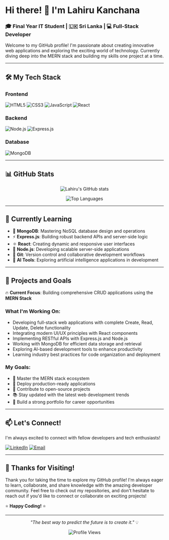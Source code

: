 # Hi there! 👋 I'm Lahiru Kanchana

### 🎓 Final Year IT Student | 🇱🇰 Sri Lanka | 💻 Full-Stack Developer

Welcome to my GitHub profile! I'm passionate about creating innovative web applications and exploring the exciting world of technology. Currently diving deep into the MERN stack and building my skills one project at a time.

---

## 🛠️ **My Tech Stack**

### Frontend
![HTML5](https://img.shields.io/badge/HTML5-E34F26?style=for-the-badge&logo=html5&logoColor=white)
![CSS3](https://img.shields.io/badge/CSS3-1572B6?style=for-the-badge&logo=css3&logoColor=white)
![JavaScript](https://img.shields.io/badge/JavaScript-F7DF1E?style=for-the-badge&logo=javascript&logoColor=black)
![React](https://img.shields.io/badge/React-20232A?style=for-the-badge&logo=react&logoColor=61DAFB)

### Backend
![Node.js](https://img.shields.io/badge/Node.js-43853D?style=for-the-badge&logo=node.js&logoColor=white)
![Express.js](https://img.shields.io/badge/Express.js-404D59?style=for-the-badge&logo=express&logoColor=white)

### Database
![MongoDB](https://img.shields.io/badge/MongoDB-4EA94B?style=for-the-badge&logo=mongodb&logoColor=white)

---

## 📊 **GitHub Stats**

<div align="center">
  
![Lahiru's GitHub stats](https://github-readme-stats.vercel.app/api?username=Lahiru2000&show_icons=true&theme=dark&count_private=true)

![Top Languages](https://github-readme-stats.vercel.app/api/top-langs/?username=Lahiru2000&layout=compact&theme=dark)

</div>

---

## 🌱 **Currently Learning**

- 🍃 **MongoDB**: Mastering NoSQL database design and operations
- ⚡ **Express.js**: Building robust backend APIs and server-side logic
- ⚛️ **React**: Creating dynamic and responsive user interfaces
- 🚀 **Node.js**: Developing scalable server-side applications
- 🔧 **Git**: Version control and collaborative development workflows
- 🤖 **AI Tools**: Exploring artificial intelligence applications in development

---

## 🎯 **Projects and Goals**

🔥 **Current Focus**: Building comprehensive CRUD applications using the **MERN Stack**

### What I'm Working On:
- Developing full-stack web applications with complete Create, Read, Update, Delete functionality
- Integrating modern UI/UX principles with React components
- Implementing RESTful APIs with Express.js and Node.js
- Working with MongoDB for efficient data storage and retrieval
- Exploring AI-based development tools to enhance productivity
- Learning industry best practices for code organization and deployment

### My Goals:
- 🎯 Master the MERN stack ecosystem
- 🚀 Deploy production-ready applications
- 🤝 Contribute to open-source projects
- 📚 Stay updated with the latest web development trends
- 💼 Build a strong portfolio for career opportunities

---

## 📫 **Let's Connect!**

I'm always excited to connect with fellow developers and tech enthusiasts!

[![LinkedIn](https://img.shields.io/badge/LinkedIn-0077B5?style=for-the-badge&logo=linkedin&logoColor=white)](https://linkedin.com/in/YOUR_LINKEDIN_USERNAME)
[![Email](https://img.shields.io/badge/Email-D14836?style=for-the-badge&logo=gmail&logoColor=white)](mailto:your.email@example.com)

---

## 🙏 **Thanks for Visiting!**

Thank you for taking the time to explore my GitHub profile! I'm always eager to learn, collaborate, and share knowledge with the amazing developer community. Feel free to check out my repositories, and don't hesitate to reach out if you'd like to connect or collaborate on exciting projects!

⭐ **Happy Coding!** ⭐

---

<div align="center">
  
*"The best way to predict the future is to create it."* 💡

![Profile Views](https://komarev.com/ghpvc/?username=Lahiru2000&color=blue&style=flat-square)

</div>
